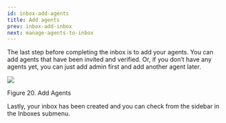 ```yaml
---
id: inbox-add-agents
title: Add agents
prev: inbox-add-inbox
next: manage-agents-to-inbox
---
```


The last step before completing the inbox is to add your agents. You can add agents that have been invited and verified. Or, if you don’t have any agents yet, you can just add admin first and add another agent later.

![](https://lh3.googleusercontent.com/q-BcONZw5GUSN3RARheN4QqDuzAQrySp0IAdIkEYjCI9RCtZJM8sgVpIOFi4HSY9_ukt5qeIuhdDfNrRP3Nv8M7cvX_2e1CsCGwDfJgBZaKLZsxJEbvXVO5IgxSBLZRfzMReKYaI)

Figure 20. Add Agents

Lastly, your inbox has been created and you can check from the sidebar in the Inboxes submenu.
